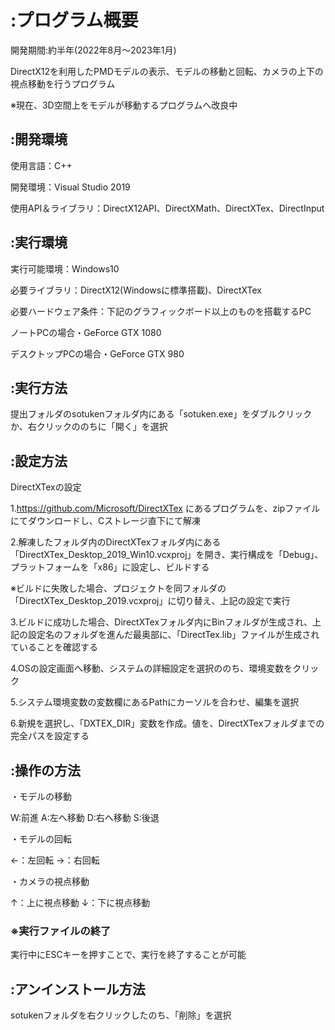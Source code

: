 # **:プログラム概要**
開発期間:約半年(2022年8月～2023年1月)

DirectX12を利用したPMDモデルの表示、モデルの移動と回転、カメラの上下の視点移動を行うプログラム

※現在、3D空間上をモデルが移動するプログラムへ改良中

## **:開発環境**
使用言語：C++

開発環境：Visual Studio 2019

使用API＆ライブラリ：DirectX12API、DirectXMath、DirectXTex、DirectInput

## **:実行環境**
実行可能環境：Windows10

必要ライブラリ：DirectX12(Windowsに標準搭載)、DirectXTex

必要ハードウェア条件：下記のグラフィックボード以上のものを搭載するPC

ノートPCの場合・GeForce GTX 1080

デスクトップPCの場合・GeForce GTX 980

## **:実行方法**
提出フォルダのsotukenフォルダ内にある「sotuken.exe」をダブルクリックか、右クリックののちに「開く」を選択

## **:設定方法**
DirectXTexの設定

1.https://github.com/Microsoft/DirectXTex にあるプログラムを、zipファイルにてダウンロードし、Cストレージ直下にて解凍

2.解凍したフォルダ内のDirectXTexフォルダ内にある「DirectXTex_Desktop_2019_Win10.vcxproj」を開き、実行構成を「Debug」、プラットフォームを「x86」に設定し、ビルドする

※ビルドに失敗した場合、プロジェクトを同フォルダの「DirectXTex_Desktop_2019.vcxproj」に切り替え、上記の設定で実行

3.ビルドに成功した場合、DirectXTexフォルダ内にBinフォルダが生成され、上記の設定名のフォルダを進んだ最奥部に、「DirectTex.lib」ファイルが生成されていることを確認する

4.OSの設定画面へ移動、システムの詳細設定を選択ののち、環境変数をクリック

5.システム環境変数の変数欄にあるPathにカーソルを合わせ、編集を選択

6.新規を選択し、「DXTEX_DIR」変数を作成。値を、DirectXTexフォルダまでの完全パスを設定する

## **:操作の方法**
・モデルの移動

W:前進 A:左へ移動 D:右へ移動 S:後退

・モデルの回転

←：左回転 →：右回転

・カメラの視点移動

↑：上に視点移動 ↓：下に視点移動

### **※実行ファイルの終了**

実行中にESCキーを押すことで、実行を終了することが可能

## **:アンインストール方法**
sotukenフォルダを右クリックしたのち、「削除」を選択

